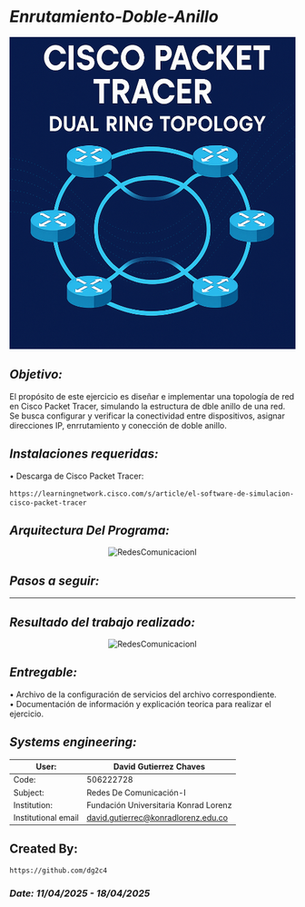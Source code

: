 # *Enrutamiento-Doble-Anillo*

<p align="center">
  <img width="800" height="550" src="https://github.com/dg2c4/Enrutamiento-Doble-Anillo/blob/main/Assets/Enrutamiento-Doble-Anillo-Logo.png" alt="Enrrutamiento-Doble-Anillo">
</p>

## *Objetivo:*
El propósito de este ejercicio es diseñar e implementar una topología de red en Cisco Packet Tracer, simulando la estructura de dble anillo de una red. Se busca configurar y verificar la conectividad entre dispositivos, asignar direcciones IP, enrrutamiento y conección de doble anillo.

## *Instalaciones requeridas:*
  • Descarga de Cisco Packet Tracer:
  
    https://learningnetwork.cisco.com/s/article/el-software-de-simulacion-cisco-packet-tracer


## *Arquitectura Del Programa:*
<p align="center">
  <img width="800" height="500" src="" alt="RedesComunicacionI">
</p>

## *Pasos a seguir:*
-- -- --

## *Resultado del trabajo realizado:*
<p align="center">
  <img width="800" height="500" src="" alt="RedesComunicacionI">
</p>

## *Entregable:*
• Archivo de la configuración de servicios del archivo correspondiente.\
• Documentación de información y explicación teorica para realizar el ejercicio.

## *Systems engineering:*
| User: | David Gutierrez Chaves |
|------|--------|
| Code: | 506222728 |
| Subject: | Redes De Comunicación-I |
| Institution: | Fundación Universitaria Konrad Lorenz |
| Institutional email | david.gutierrec@konradlorenz.edu.co |
  
## Created By:
    https://github.com/dg2c4
    
### *Date: 11/04/2025 - 18/04/2025*
